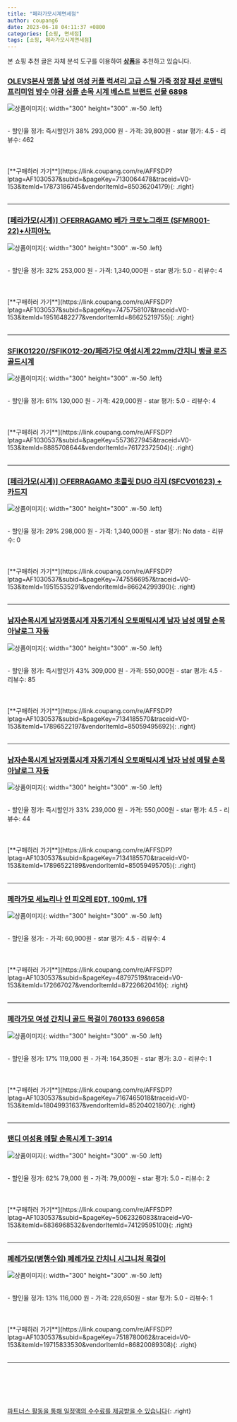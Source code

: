 ```yaml
---
title: "페라가모시계면세점"
author: coupang6
date: 2023-06-18 04:11:37 +0800
categories: [쇼핑, 면세점]
tags: [쇼핑, 페라가모시계면세점]
---
```


본 쇼핑 추천 글은 자체 분석 도구를 이용하여 [**상품**](https://link.coupang.com/a/bao1ui)을 추천하고 있습니다.

### [OLEVS본사 명품 남성 여성 커플 럭셔리 고급 스틸 가죽 정장 패션 로맨틱 프리미엄 방수 야광 심플 손목 시계 베스트 브랜드 선물 6898](https://link.coupang.com/re/AFFSDP?lptag=AF1030537&subid=&pageKey=7130064478&traceid=V0-153&itemId=17873186745&vendorItemId=85036204179)

![상품이미지](https://thumbnail9.coupangcdn.com/thumbnails/remote/230x230ex/image/vendor_inventory/4082/b8be321f0111cc1c17b7d40071dc7d65a42799c5b907cf5c268ccf1f5d50.jpg){: width="300" height="300" .w-50 .left}


<br>
- 할인율 정가: 즉시할인가 38%  293,000   원
- 가격: 39,800원
- star 평가: 4.5
- 리뷰수: 462
<br>
<br>
<br>
<br>
[**구매하러 가기**](https://link.coupang.com/re/AFFSDP?lptag=AF1030537&subid=&pageKey=7130064478&traceid=V0-153&itemId=17873186745&vendorItemId=85036204179){: .right}
<br>
<br>

---

### [[페라가모(시계)] ○FERRAGAMO 베가 크로노그래프 (SFMR001-22)+사피아노](https://link.coupang.com/re/AFFSDP?lptag=AF1030537&subid=&pageKey=7475758107&traceid=V0-153&itemId=19516482277&vendorItemId=86625219755)

![상품이미지](https://thumbnail6.coupangcdn.com/thumbnails/remote/230x230ex/image/vendor_inventory/f1b6/6cf01bb3985450e9ca282b33a7a637ac194c30c5ebdcdefbf1e0bd6b671c.jpg){: width="300" height="300" .w-50 .left}


<br>
- 할인율 정가: 32%  253,000   원
- 가격: 1,340,000원
- star 평가: 5.0
- 리뷰수: 4
<br>
<br>
<br>
<br>
[**구매하러 가기**](https://link.coupang.com/re/AFFSDP?lptag=AF1030537&subid=&pageKey=7475758107&traceid=V0-153&itemId=19516482277&vendorItemId=86625219755){: .right}
<br>
<br>

---

### [SFIK01220//SFIK012-20/페라가모 여성시계 22mm/간치니 뱅글 로즈골드시계](https://link.coupang.com/re/AFFSDP?lptag=AF1030537&subid=&pageKey=5573627945&traceid=V0-153&itemId=8885708644&vendorItemId=76172372504)

![상품이미지](https://thumbnail7.coupangcdn.com/thumbnails/remote/230x230ex/image/vendor_inventory/a2f7/4b4c9c5991cc1c84f20380c94c4818ea87efa4953a6cfb8613a83af5956d.jpg){: width="300" height="300" .w-50 .left}


<br>
- 할인율 정가: 61%  130,000   원
- 가격: 429,000원
- star 평가: 5.0
- 리뷰수: 4
<br>
<br>
<br>
<br>
[**구매하러 가기**](https://link.coupang.com/re/AFFSDP?lptag=AF1030537&subid=&pageKey=5573627945&traceid=V0-153&itemId=8885708644&vendorItemId=76172372504){: .right}
<br>
<br>

---

### [[페라가모(시계)] ○FERRAGAMO 초콜릿 DUO 라지 (SFCV01623) + 카드지](https://link.coupang.com/re/AFFSDP?lptag=AF1030537&subid=&pageKey=7475566957&traceid=V0-153&itemId=19515535291&vendorItemId=86624299390)

![상품이미지](https://thumbnail10.coupangcdn.com/thumbnails/remote/230x230ex/image/vendor_inventory/e0c5/32aa142347222b8bedfa18bb9ef8b9e825dd29715d80823a06e176ee6650.jpg){: width="300" height="300" .w-50 .left}


<br>
- 할인율 정가: 29%  298,000   원
- 가격: 1,340,000원
- star 평가: No data
- 리뷰수: 0
<br>
<br>
<br>
<br>
[**구매하러 가기**](https://link.coupang.com/re/AFFSDP?lptag=AF1030537&subid=&pageKey=7475566957&traceid=V0-153&itemId=19515535291&vendorItemId=86624299390){: .right}
<br>
<br>

---

### [남자손목시계 남자명품시계 자동기계식 오토매틱시계 남자 남성 메탈 손목 아날로그 자동](https://link.coupang.com/re/AFFSDP?lptag=AF1030537&subid=&pageKey=7134185570&traceid=V0-153&itemId=17896522197&vendorItemId=85059495692)

![상품이미지](https://thumbnail10.coupangcdn.com/thumbnails/remote/230x230ex/image/vendor_inventory/58f6/927a7ca0f15cc082f8aca024bb912a860689aec6006cc14d522a1d578331.jpg){: width="300" height="300" .w-50 .left}


<br>
- 할인율 정가: 즉시할인가 43%  309,000   원
- 가격: 550,000원
- star 평가: 4.5
- 리뷰수: 85
<br>
<br>
<br>
<br>
[**구매하러 가기**](https://link.coupang.com/re/AFFSDP?lptag=AF1030537&subid=&pageKey=7134185570&traceid=V0-153&itemId=17896522197&vendorItemId=85059495692){: .right}
<br>
<br>

---

### [남자손목시계 남자명품시계 자동기계식 오토매틱시계 남자 남성 메탈 손목 아날로그 자동](https://link.coupang.com/re/AFFSDP?lptag=AF1030537&subid=&pageKey=7134185570&traceid=V0-153&itemId=17896522189&vendorItemId=85059495705)

![상품이미지](https://thumbnail8.coupangcdn.com/thumbnails/remote/230x230ex/image/vendor_inventory/21cb/5a60a4fb6f2840d43d7af6a0996fc682edb6d89cc6fb2b01011667a14830.jpg){: width="300" height="300" .w-50 .left}


<br>
- 할인율 정가: 즉시할인가 33%  239,000   원
- 가격: 550,000원
- star 평가: 4.5
- 리뷰수: 44
<br>
<br>
<br>
<br>
[**구매하러 가기**](https://link.coupang.com/re/AFFSDP?lptag=AF1030537&subid=&pageKey=7134185570&traceid=V0-153&itemId=17896522189&vendorItemId=85059495705){: .right}
<br>
<br>

---

### [페라가모 세뇨리나 인 피오레 EDT, 100ml, 1개](https://link.coupang.com/re/AFFSDP?lptag=AF1030537&subid=&pageKey=48797519&traceid=V0-153&itemId=172667027&vendorItemId=87226620416)

![상품이미지](https://thumbnail10.coupangcdn.com/thumbnails/remote/230x230ex/image/vendor_inventory/14b1/5659e39118ff377b95c5199873f58c818e519cb10564c8094c6361ea6eb9.jpg){: width="300" height="300" .w-50 .left}


<br>
- 할인율 정가: 
- 가격: 60,900원
- star 평가: 4.5
- 리뷰수: 4
<br>
<br>
<br>
<br>
[**구매하러 가기**](https://link.coupang.com/re/AFFSDP?lptag=AF1030537&subid=&pageKey=48797519&traceid=V0-153&itemId=172667027&vendorItemId=87226620416){: .right}
<br>
<br>

---

### [페라가모 여성 간치니 골드 목걸이 760133 696658](https://link.coupang.com/re/AFFSDP?lptag=AF1030537&subid=&pageKey=7167465018&traceid=V0-153&itemId=18049931637&vendorItemId=85204021807)

![상품이미지](https://thumbnail6.coupangcdn.com/thumbnails/remote/230x230ex/image/vendor_inventory/d3fc/d29facd2612b4651317d07df2e4af8da98511f95b21e5ff4b9fe8d1cc1e0.jpg){: width="300" height="300" .w-50 .left}


<br>
- 할인율 정가: 17%  119,000   원
- 가격: 164,350원
- star 평가: 3.0
- 리뷰수: 1
<br>
<br>
<br>
<br>
[**구매하러 가기**](https://link.coupang.com/re/AFFSDP?lptag=AF1030537&subid=&pageKey=7167465018&traceid=V0-153&itemId=18049931637&vendorItemId=85204021807){: .right}
<br>
<br>

---

### [탠디 여성용 메탈 손목시계 T-3914](https://link.coupang.com/re/AFFSDP?lptag=AF1030537&subid=&pageKey=5062326083&traceid=V0-153&itemId=6836968532&vendorItemId=74129595100)

![상품이미지](https://thumbnail6.coupangcdn.com/thumbnails/remote/230x230ex/image/vendor_inventory/a48b/a2657bd5e3ee0b28dc422bef314d69053de6d949a899e5ae6441f973a52a.jpg){: width="300" height="300" .w-50 .left}


<br>
- 할인율 정가: 62%  79,000   원
- 가격: 79,000원
- star 평가: 5.0
- 리뷰수: 2
<br>
<br>
<br>
<br>
[**구매하러 가기**](https://link.coupang.com/re/AFFSDP?lptag=AF1030537&subid=&pageKey=5062326083&traceid=V0-153&itemId=6836968532&vendorItemId=74129595100){: .right}
<br>
<br>

---

### [페레가모(병행수입) 페레가모 간치니 시그니처 목걸이](https://link.coupang.com/re/AFFSDP?lptag=AF1030537&subid=&pageKey=7518780062&traceid=V0-153&itemId=19715833530&vendorItemId=86820089308)

![상품이미지](https://thumbnail9.coupangcdn.com/thumbnails/remote/230x230ex/image/vendor_inventory/4eff/a835efc8a6029df121e651e9377fae4fb87098a68d495a57138a566aac82.jpg){: width="300" height="300" .w-50 .left}


<br>
- 할인율 정가: 13%  116,000   원
- 가격: 228,650원
- star 평가: 5.0
- 리뷰수: 1
<br>
<br>
<br>
<br>
[**구매하러 가기**](https://link.coupang.com/re/AFFSDP?lptag=AF1030537&subid=&pageKey=7518780062&traceid=V0-153&itemId=19715833530&vendorItemId=86820089308){: .right}
<br>
<br>

---
<br><br><br><br><br> [파트너스 활동을 통해 일정액의 수수료를 제공받을 수 있습니다](https://link.coupang.com/a/bao1ui){: .right}